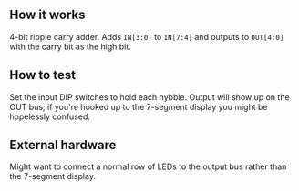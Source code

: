 <!---

This file is used to generate your project datasheet. Please fill in the information below and delete any unused
sections.

You can also include images in this folder and reference them in the markdown. Each image must be less than
512 kb in size, and the combined size of all images must be less than 1 MB.
-->

## How it works

4-bit ripple carry adder. Adds `IN[3:0]` to `IN[7:4]` and outputs to `OUT[4:0]` with the carry bit as the high bit.

## How to test

Set the input DIP switches to hold each nybble. Output will show up on the OUT bus; if you're hooked up to the 7-segment display you might be hopelessly confused.

## External hardware

Might want to connect a normal row of LEDs to the output bus rather than the 7-segment display.
